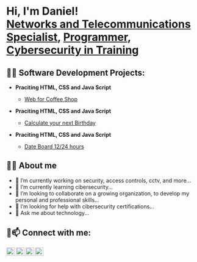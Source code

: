 <h1>Hi, I'm Daniel! <br/><a href="https://www.linkedin.com/in/jdaniel-loor/?locale=en_US">Networks and Telecommunications Specialist</a>, <a href=".">Programmer</a>, <a href="">Cybersecurity in Training</a></h1>

<h2>👨‍💻 Software Development Projects:</h2>

- <b>Praciting HTML, CSS and Java Script</b>
  - [Web for Coffee Shop](https://jdloor22.github.io/WebProjectCoffee/)

- <b>Praciting HTML, CSS and Java Script</b>
  - [Calculate your next Birthday](https://jdloor22.github.io/BirthdayProject/)
 
- <b>Praciting HTML, CSS and Java Script</b>
  - [Date Board 12/24 hours](https://jdloor22.github.io/DateBoard/)

<h2>👨‍💻  About me </h2>

- 🔭 I’m currently working on security, access controls, cctv, and more...
- 🌱 I’m currently learning cibersecurity...
- 👯 I’m looking to collaborate on a growing organization, to develop my personal and professional skills...
- 🤔 I’m looking for help with cibersecurity certifications...
- 💬 Ask me about technology...

<h2> 🤳📫 Connect with me:</h2>

[<img align="left" alt="Daniel | YouTube" width="22px" src="https://cdn.jsdelivr.net/npm/simple-icons@v3/icons/youtube.svg"/>][youtube]
[<img align="left" alt="Daniel | Twitter" width="22px" src="https://cdn.jsdelivr.net/npm/simple-icons@v3/icons/twitter.svg"/>][twitter]
[<img align="left" alt="Daniel | LinkedIn" width="22px" src="https://cdn.jsdelivr.net/npm/simple-icons@v3/icons/linkedin.svg"/>][linkedin]
[<img align="left" alt="Daniel | Instagram" width="22px" src="https://cdn.jsdelivr.net/npm/simple-icons@v3/icons/instagram.svg" fill="#ADD8E6"/>][instagram]

[twitter]: https://twitter.com/
[youtube]: https://www.youtube.com/c/
[instagram]: https://www.instagram.com//
[linkedin]: https://www.linkedin.com/in/jdaniel-loor/?locale=en_US

<!--
is a ✨ _special_ ✨ repository because its `README.md` (this file) appears on your GitHub profile.

Here are some ideas to get you started:

- 🔭 I’m currently working on ...
- 🌱 I’m currently learning ...
- 👯 I’m looking to collaborate on ...
- 🤔 I’m looking for help with ...
- 💬 Ask me about ...
- 📫 How to reach me: ...
- 😄 Pronouns: ...
- ⚡ Fun fact: ...
-->
